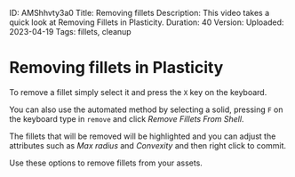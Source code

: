 ID: AMShhvty3a0
Title: Removing fillets
Description: This video takes a quick look at Removing Fillets in Plasticity.
Duration: 40
Version: 
Uploaded: 2023-04-19
Tags: fillets, cleanup

# Removing fillets in Plasticity

To remove a fillet simply select it and press the `X` key on the keyboard.

You can also use the automated method by selecting a solid, pressing `F` on the keyboard
type in `remove` and click *Remove Fillets From Shell*.

The fillets that will be removed will be highlighted and you can adjust the attributes such as *Max radius* and *Convexity* and then right click to commit.

Use these options to remove fillets from your assets.
